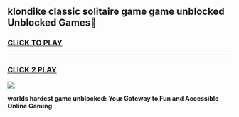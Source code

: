 
## klondike classic solitaire game game unblocked Unblocked Games👋
<h3>
<a href="https://premium.freeplayer.one?title=klondike_classic_solitaire_game_game_unblocked&ref=16F">CLICK TO PLAY</a></h3>
<hr>

<h3>
<a href="https://premium.freeplayer.one?title=klondike_classic_solitaire_game_game_unblocked&ref=16F">CLICK 2 PLAY</a>
  
</h3>

<a href="https://premium.freeplayer.one?title=klondike_classic_solitaire_game_game_unblocked&ref=16F/"><img src="https://clearcache.store/games.png"></a>


**worlds hardest game unblocked: Your Gateway to Fun and Accessible Online Gaming**
